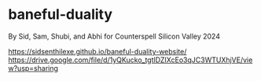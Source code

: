 # baneful-duality
By Sid, Sam, Shubi, and Abhi for Counterspell Silicon Valley 2024

https://sidsenthilexe.github.io/baneful-duality-website/
https://drive.google.com/file/d/1yQKucko_tgtlDZIXcEo3qJC3WTUXhjVE/view?usp=sharing
